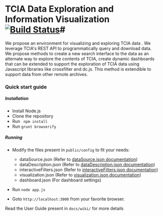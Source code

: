 # TCIA Data Exploration and Information Visualization [![Build Status](https://travis-ci.org/lastlegion/DataExplorer.svg?branch=master)](https://travis-ci.org/lastlegion/DataExplorer)#

We propose an environment for visualizing and exploring TCIA data . We leverage TCIA's REST API to programmatically query and download data. We propose methods to create a new search interface to the data as an alternate way to explore the contents of TCIA, create dynamic dashboards that can be extended to support the exploration of TCIA data using Javascript libraries like crossfilter and dc.js. This method is extendible to support data from other remote archives.

### Quick start guide ###

##### Installation

* Install Node.js
* Clone the repository
* Run ``` npm install```
* Run ```grunt browserify ```

##### Running

* Modify the files present in ```public/config``` to fit your needs:
    * dataSource.json (Refer to [dataSource.json documentation](https://bitbucket.org/BMI/interactive-data-exporation/wiki/dataSource.json))
    * dataDescription.json (Refer to [dataDescription.json documentation](https://bitbucket.org/BMI/interactive-data-exporation/wiki/dataDescription.json))
    * interactiveFilters.json (Refer to [interactiveFilters.json documentation](https://bitbucket.org/BMI/interactive-data-exporation/wiki/interactiveFilters.json))
    * visualization.json (Refer to [visualization.json documentation](https://bitbucket.org/BMI/interactive-data-exporation/wiki/visualization.json))
    * dashboard.json (For dashboard settings)

* Run ```node app.js```
* Goto ```http://localhost:3000``` from your favorite browser.

Read the User Guide present in ```docs/wiki/``` for more details
